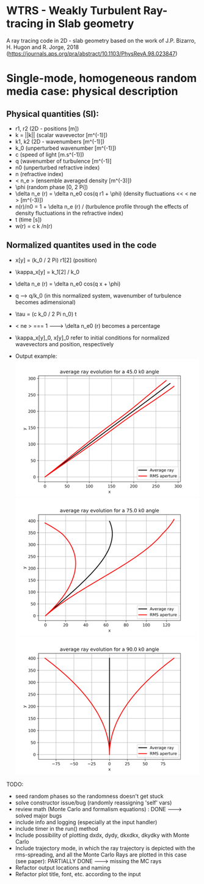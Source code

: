# WTRS - Weakly Turbulent Ray-tracing in Slab geometry
A ray tracing code in 2D - slab geometry based on the work of J.P. Bizarro, H. Hugon and R. Jorge, 2018 (https://journals.aps.org/pra/abstract/10.1103/PhysRevA.98.023847)

# Single-mode, homogeneous random media case: physical description

## Physical quantities (SI): 
- r1, r2 (2D - positions [m])
- k = ||k|| (scalar wavevector [m^(-1)])
- k1, k2 (2D - wavenumbers [m^(-1)])
- k_0 (unperturbed wavenumber [m^(-1)])
- c (speed of light [m.s^(-1)]) 
- q (wavenumber of turbulence [m^(-1)]
- n0 (unperturbed refractive index)
- n (refractive index)
- < n_e > (ensemble averaged density [m^(-3)])
- \phi (random phase [0, 2 Pi])
- \delta n_e (r) = \delta n_e0 cos(q r1 + \phi)  (density fluctuations << < ne > [m^(-3)])
- n(r)/n0 = 1 + \delta n_e (r) / <ne> (turbulence profile through the effects of density fluctuations in the refractive index)
- t (time [s])
- w(r) = c k /n(r) 

## Normalized quantites used in the code
- x[y] = (k_0 / 2 Pi) r1[2] (position)
- \kappa_x[y] = k_1[2] / k_0
- \delta n_e (r) = \delta n_e0 cos(q x + \phi)
- q --> q/k_0 (in this normalized system, wavenumber of turbulence becomes adimensional)
- \tau = (c k_0 / 2 Pi n_0) t
- < ne > === 1 ---> \delta n_e0 (r) becomes a percentage 
- \kappa_x[y]_0, x[y]_0 refer to initial conditions for normalized wavevectors and position, respectively 

- Output example:
![](.README_images/45.0_trajectories.png)
![](.README_images/75.0_trajectories.png)
![](.README_images/90.0_trajectories.png)


TODO:
- seed random phases so the randomness doesn't get stuck
- solve constructor issue/bug (randomly reassigning 'self' vars)
- review math (Monte Carlo and formalism equations) : DONE ---> solved major bugs
- include info and logging (especially at the input handler)
- include timer in the run() method
- Include possibility of plotting dxdx, dydy, dkxdkx, dkydky with Monte Carlo
- Include trajectory mode, in which the ray trajectory is depicted with the rms-spreading,
 and all the Monte Carlo Rays are plotted in this case (see paper): PARTIALLY DONE ---> missing the MC rays
- Refactor output locations and naming
- Refactor plot title, font, etc. according to the input